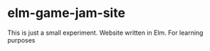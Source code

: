 # elm-game-jam-site

This is just a small experiment. Website written in Elm. For learning purposes

